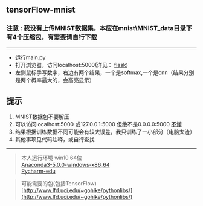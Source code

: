 ## tensorFlow-mnist
### **注意** : 我没有上传MNIST数据集，本应在mnist\MNIST_data目录下有4个压缩包，有需要请自行下载
-----------------------------

+ 运行main.py
+ 打开浏览器，访问localhost:5000(详见： [flask](http://docs.jinkan.org/docs/flask/))
+ 左侧鼠标手写数字，右边有两个结果，一个是softmax,一个是cnn（结果分别是两个概率最大的，会高亮显示）

## **提示**
1. MNIST数据包不要解压
2. 可以访问localhost:5000 或127.0.0.1:5000 但绝不是0.0.0.0:5000 [不懂](https://www.v2ex.com/t/266144)
3. 结果根据训练数据不同可能会有较大误差，我只训练了一小部分（电脑太渣）
4. 其他事项见代码注释，或自行查找

------------------  
> 本人运行环境
> win10 64位  
[Anaconda3-5.0.0-windows-x86_64](https://mirrors.tuna.tsinghua.edu.cn/anaconda/archive/)   
> [Pycharm-edu](https://www.jetbrains.com/pycharm-edu/download/#section=windows)

> 可能需要的包(包括TensorFlow)[http://www.lfd.uci.edu/~gohlke/pythonlibs/](http://www.lfd.uci.edu/~gohlke/pythonlibs/)


